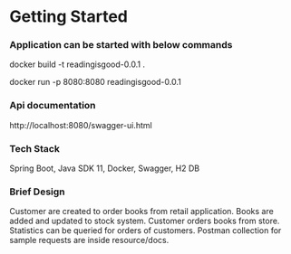 # Getting Started

### Application can be started with below commands

docker build -t readingisgood-0.0.1 .

docker run -p 8080:8080 readingisgood-0.0.1

### Api documentation

http://localhost:8080/swagger-ui.html

### Tech Stack
Spring Boot, Java SDK 11, Docker, Swagger, H2 DB

### Brief Design
Customer are created to order books from retail application.
Books are added and updated to stock system.
Customer orders books from store.
Statistics can be queried for orders of customers.
Postman collection for sample requests are inside resource/docs.
